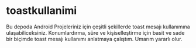 # toastkullanimi
Bu depoda Android Projeleriniz için çeşitli şekillerde toast mesajı kullanımına ulaşabiliceksiniz.
Konumlardırma, süre ve kişiselleştirme için basit ve sade bir biçimde toast mesajı kullanımı anlatmaya çalıştım. 
Umarım yararlı olur.
